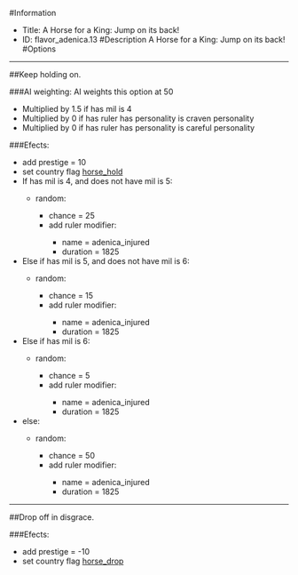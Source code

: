#Information
 - Title: A Horse for a King: Jump on its back!
 - ID: flavor_adenica.13
#Description
A Horse for a King: Jump on its back!
#Options

___
##Keep holding on.

###AI weighting:
AI weights this option at 50
 - Multiplied by 1.5 if has mil is 4
 - Multiplied by 0 if has ruler has personality is craven personality
 - Multiplied by 0 if has ruler has personality is careful personality


###Efects:<ul><li>add prestige = 10</li><li>set country flag [horse_hold](../flags/horse_hold.md)</li><li>If has mil is 4, and does not have mil is 5:</li><ul><li>random:</li><ul><li>chance = 25</li><li>add ruler modifier:</li><ul><li>name = adenica_injured</li><li>duration = 1825</li></ul></ul></ul><li>Else if has mil is 5, and does not have mil is 6:</li><ul><li>random:</li><ul><li>chance = 15</li><li>add ruler modifier:</li><ul><li>name = adenica_injured</li><li>duration = 1825</li></ul></ul></ul><li>Else if has mil is 6:</li><ul><li>random:</li><ul><li>chance = 5</li><li>add ruler modifier:</li><ul><li>name = adenica_injured</li><li>duration = 1825</li></ul></ul></ul><li>else:</li><ul><li>random:</li><ul><li>chance = 50</li><li>add ruler modifier:</li><ul><li>name = adenica_injured</li><li>duration = 1825</li></ul></ul></ul></ul>

___
##Drop off in disgrace.

###Efects:<ul><li>add prestige = -10</li><li>set country flag [horse_drop](../flags/horse_drop.md)</li></ul>
